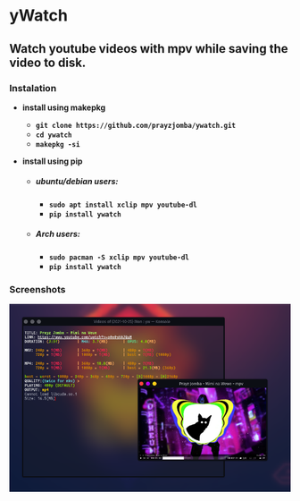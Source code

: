 
# yWatch
## Watch youtube videos with mpv while saving the video to disk.

### Instalation

* **install using makepkg**
  * **`git clone https://github.com/prayzjomba/ywatch.git`**
  * **`cd ywatch`**
  * **`makepkg -si`**

* **install using pip**

  * ##### ubuntu/debian users:

    * **`sudo apt install xclip mpv youtube-dl`**
    * **`pip install ywatch`**

  * ##### Arch users:

    * **`sudo pacman -S xclip mpv youtube-dl`**
    * **`pip install ywatch`**

### Screenshots
![](https://github.com/prayzjomba/kajhdfhakldfl/blob/main/sc/1.png)






